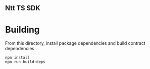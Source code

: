 Ntt TS SDK
----------

# Building

From this directory, install package dependencies and build contract dependencies
```
npm install
npm run build:deps
``` 
